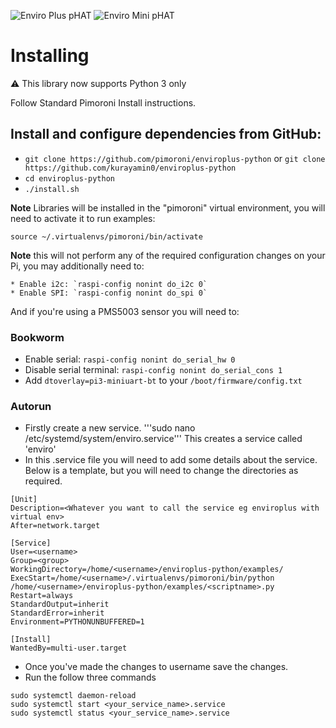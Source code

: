 ![Enviro Plus pHAT](https://raw.githubusercontent.com/pimoroni/enviroplus-python/main/Enviro-Plus-pHAT.jpg)
![Enviro Mini pHAT](https://raw.githubusercontent.com/pimoroni/enviroplus-python/main/Enviro-mini-pHAT.jpg)

# Installing
:warning: This library now supports Python 3 only

Follow Standard Pimoroni Install instructions.

## Install and configure dependencies from GitHub:

* `git clone https://github.com/pimoroni/enviroplus-python` or `git clone https://github.com/kurayamin0/enviroplus-python`
* `cd enviroplus-python`
* `./install.sh`

**Note** Libraries will be installed in the "pimoroni" virtual environment, you will need to activate it to run examples:

```
source ~/.virtualenvs/pimoroni/bin/activate
```

**Note** this will not perform any of the required configuration changes on your Pi, you may additionally need to:
```
* Enable i2c: `raspi-config nonint do_i2c 0`
* Enable SPI: `raspi-config nonint do_spi 0`
```

And if you're using a PMS5003 sensor you will need to:

### Bookworm

* Enable serial: `raspi-config nonint do_serial_hw 0`
* Disable serial terminal: `raspi-config nonint do_serial_cons 1`
* Add `dtoverlay=pi3-miniuart-bt` to your `/boot/firmware/config.txt`

### Autorun

* Firstly create a new service. '''sudo nano /etc/systemd/system/enviro.service''' This creates a service called 'enviro'
* In this .service file you will need to add some details about the service. Below is a template, but you will need to    change the directories as required.

```
[Unit]
Description=<Whatever you want to call the service eg enviroplus with virtual env>
After=network.target

[Service]
User=<username>
Group=<group> 
WorkingDirectory=/home/<username>/enviroplus-python/examples/
ExecStart=/home/<username>/.virtualenvs/pimoroni/bin/python /home/<username>/enviroplus-python/examples/<scriptname>.py
Restart=always
StandardOutput=inherit
StandardError=inherit
Environment=PYTHONUNBUFFERED=1

[Install]
WantedBy=multi-user.target
```

* Once you've made the changes to username save the changes.
* Run the follow three commands
```
sudo systemctl daemon-reload
sudo systemctl start <your_service_name>.service
sudo systemctl status <your_service_name>.service
```
